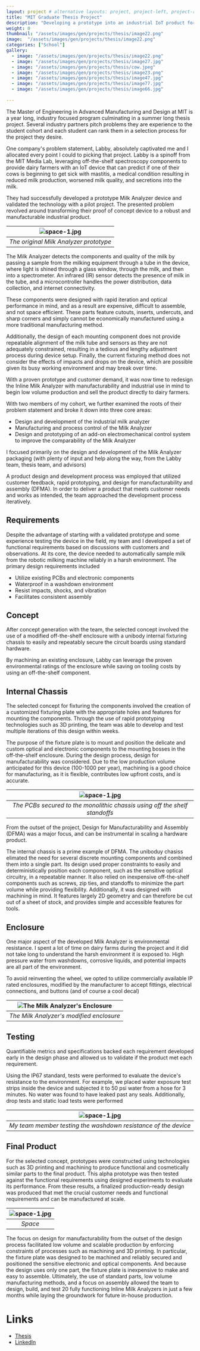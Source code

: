 ```yaml
---
layout: project # alternative layouts: project, project-left, project-right, project-top
title: "MIT Graduate Thesis Project"
description: "Developing a prototype into an industrial IoT product for my MIT Graduate Thesis Project"
weight: 0
thumbnail: "/assets/images/gen/projects/thesis/image22.png"
image:  "/assets/images/gen/projects/thesis/image22.png"
categories: ["School"]
gallery:
  - image: "/assets/images/gen/projects/thesis/image22.png"
  - image: "/assets/images/gen/projects/thesis/image27.jpg"
  - image: "/assets/images/gen/projects/thesis/cow.jpeg"
  - image: "/assets/images/gen/projects/thesis/image23.png"
  - image: "/assets/images/gen/projects/thesis/image47.jpg"
  - image: "/assets/images/gen/projects/thesis/image77.jpg"
  - image: "/assets/images/gen/projects/thesis/image66.jpg"
  
---
```


The Master of Engineering in Advanced Manufacturing and Design at MIT is a year long, industry focused program culminating in a summer long thesis project. Several industry partners pitch problems they are experience to the student cohort and each student can rank them in a selection process for the project they desire. 

One company's problem statement, Labby, absolutely captivated me and I allocated every point I could to picking that project. Labby is a spinoff from the MIT Media Lab, leveraging off-the-shelf spectroscopy components to provide dairy farmers with an IoT device that can predict if one of their cows is beginning to get sick with mastitis, a medical condition resulting in reduced milk production, worsened milk quality, and secretions into the milk. 

They had successfully developed a prototype Milk Analyzer device and validated the technology with a pilot project. The presented problem revolved around transforming their proof of concept device to a robust and manufacturable industrial product. 


| ![space-1.jpg](/assets/images/gen/projects/thesis/image32.jpg) | 
|:--:| 
| *The original Milk Analyzer prototype* |

The Milk Analyzer detects the components and quality of the milk by passing a sample from the milking equipment through a tube in the device, where light is shined  through a glass window, through the milk, and then into a spectrometer. An infrared (IR) sensor detects the presence of milk in the tube, and a microcontroller handles the power distribution, data collection, and internet connectivity.  

These components were designed with rapid iteration and optical performance in mind, and as a result are expensive, difficult to assemble, and not space efficient. These parts feature cutouts, inserts, undercuts, and sharp corners and simply cannot be economically manufactured using a more traditional manufacturing method. 

Additionally, the design of each mounting component does not provide repeatable alignment of the milk tube and sensors as they are not adequately constrained, resulting in a tedious and lengthy adjustment process during device setup. Finally, the current fixturing method does not consider the effects of impacts and drops on the device, which are possible given its busy working environment and may break over time.


With a proven prototype and customer demand, it was now time to redesign the Inline Milk Analyzer with manufacturability and industrial use in mind to begin low volume production and sell the product directly to dairy farmers.


With two members of my cohort, we further examined the roots of their problem statement and broke it down into three core areas:
- Design and development of the industrial milk analyzer
- Manufacturing and process control of the Milk Analyzer
- Design and prototyping of an add-on electromechanical control system to improve the comparability of the Milk Analyzer

I focused primarily on the design and development of the Milk Analyzer packaging (with plenty of input and help along the way, from the Labby team, thesis team, and advisors)


A product design and development process was employed that utilized customer feedback, rapid prototyping, and design for manufacturability and assembly (DFMA). In order to deliver a product that meets customer needs and works as intended, the team approached the development process iteratively.  


## Requirements

Despite the advantage of starting with a validated prototype and some experience testing the device in the field, my team and I developed a set of functional requirements based on discussions with customers and observations. At its core, the device needed to automatically sample milk from the robotic milking machine reliably in a harsh environment. The primary design requirements included

- Utilize existing PCBs and electronic components
- Waterproof in a washdown environment
- Resist impacts, shocks, and vibration
- Facilitates consistent assembly


## Concept

After concept generation with the team, the selected concept involved the use of a modified off-the-shelf enclosure with a unibody internal fixturing chassis to easily and repeatably secure the circuit boards using standard hardware.

By machining an existing enclosure, Labby can leverage the proven environmental ratings of the enclosure while saving on tooling costs by using an off-the-shelf component.

## Internal Chassis

The selected concept for fixturing the components involved the creation of a customized fixturing plate with the appropriate holes and features for mounting the components. Through the use of rapid prototyping technologies such as 3D printing, the team was able to develop and test multiple iterations of this design within weeks.

The purpose of the fixture plate is to mount and position the delicate and custom optical and electronic components to the mounting bosses in the off-the-shelf enclosure. During the design process, design for manufacturability was considered. Due to the low production volume anticipated for this device (100-1000 per year), machining is a good choice for manufacturing, as it is flexible, contributes low upfront costs, and is accurate.


| ![space-1.jpg](/assets/images/gen/projects/thesis/image12.png) | 
|:--:| 
| *The PCBs secured to the monolithic chassis using off the shelf standoffs* |

From the outset of the project, Design for Manufacturability and Assembly (DFMA) was a major focus, and can be instrumental in scaling a hardware product. 

The internal chassis is a prime example of DFMA. The uniboduy chasiss elimated the need for several discrete mounting components and combined them into a single part. Its design used proper constraints to easily and deterministically position each component, such as the sensitive optical circuitry, in a repeatable manner. It also relied on inexpensive off-the-shelf components such as screws, zip ties, and standoffs to minimize the part volume while providing flexibility. Additionally, it was designed with machining in mind. It features largely 2D geometry and can therefore be cut out of a sheet of stock, and provides simple and accessible features for tools.

## Enclosure 

One major aspect of the developed Milk Analyzer is environmental resistance. I spent a lot of time on dairy farms during the project and it did not take long to understand the harsh environment it is exposed to. High pressure water from washdowns, corrosive liquids, and potential impacts are all part of the environment.

To avoid reinventing the wheel, we opted to utilize commercially available IP rated enclosures, modified by the manufacturer to accept fittings, electrical connections, and buttons (and of course a cool decal)

| ![The Milk Analyzer's Enclosure](/assets/images/gen/projects/thesis/image81.jpg) | 
|:--:| 
| *The Milk Analyzer's modified enclosure* |


## Testing

Quantifiable metrics and specifications backed each requirement developed early in the design phase and allowed us to validate if the product met each requirement. 

Using the IP67 standard, tests were performed to evaluate the device's resistance to the environment. For example, we placed water exposure test strips inside the device and subjected it to 50 psi water from a hose for 3 minutes. No water was found to have leaked past any seals. Additionally, drop tests and static load tests were performed

| ![space-1.jpg](/assets/images/gen/projects/thesis/image56.jpg) | 
|:--:| 
| *My team member testing the washdown resistance of the device* |


## Final Product

For the selected concept, prototypes were constructed using technologies such as 3D printing and machining to produce functional and cosmetically similar parts to the final product. This alpha prototype was then tested against the functional requirements using designed experiments to evaluate its performance. From these results, a finalized production-ready design was produced that met the crucial customer needs and functional requirements and can be manufactured at scale.


| ![space-1.jpg](/assets/images/gen/projects/thesis/image43.jpg) | 
|:--:| 
| *Space* |

The focus on design for manufacturability from the outset of the design process facilitated low volume and scalable production by enforcing constraints of processes such as machining and 3D printing. In particular, the fixture plate was designed to be machined and reliably secured and positioned the sensitive electronic and optical components. And because the design uses only one part, the fixture plate  is inexpensive to make and easy to assemble. Ultimately, the use of standard parts, low volume manufacturing methods, and a focus on assembly allowed the team to design, build, and test 20 fully functioning Inline Milk Analyzers in just a few months while laying the groundwork for future in-house production. 


# Links
- [Thesis](https://hdl.handle.net/1721.1/147909)
- [LinkedIn](https://www.linkedin.com/feed/update/urn:li:activity:6975091121513185281)
